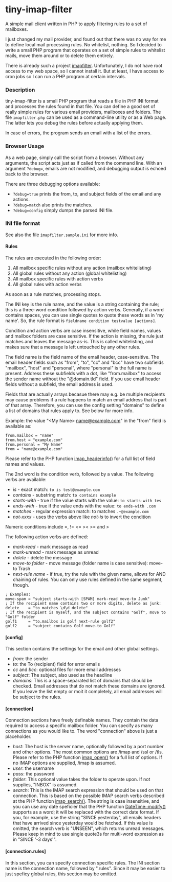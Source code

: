 # tiny-imap-filter

A simple mail client written in PHP to apply filtering rules to a set of mailboxes.

I just changed my mail provider, and found out that there was no way for me to define local mail processing rules. No whitelist, nothing. So I decided to write
a small PHP program that operates on a set of simple rules to whitelist mails, move them around or to delete them entirely.

There is already such a project [imapfilter](https://github.com/lefcha/imapfilter). Unfortunately, I do not have root access to my web space, so I cannot install it. But at least, I have access to cron jobs so I can run a PHP program at certain intervals.

### Description

tiny-imap-filter is a small PHP program that reads a file in PHP INI format and processes the rules found in that file. You can define a good set of really simple
rules for various email providers, mailboxes and folders. The file `imapfilter.php` can be used as a command-line utility or as a Web page. The latter lets you debug the rules before actually applying them.

In case of errors, the program sends an email with a list of the errors.

### Browser Usage

As a web page, simply call the script from a browser. Without any arguments, the script acts just as if called from the command line. With an argument `?debug=`,
emails are not modified, and debugging output is echoed back to the browser.

There are three debugging options available:

- `?debug=true` prints the from, to, and subject fields of the email and any actions.
- `?debug=match` also prints the matches.
- `?debug=config` simply dumps the parsed INI file.

### INI file format

See also the file `imapfilter.sample.ini` for more info.

#### Rules
The rules are executed in the following order:
1) All mailbox specific rules without any action (mailbox whitelisting)
2) All global rules without any action (global whitelisting)
3) All mailbox specific rules with action verbs
4) All global rules with action verbs

As soon as a rule matches, processing stops.

The INI key is the rule name, and the value is a string containing the rule; this is a three-word condition followed by action verbs. Generally, if a word contains spaces, you can use single quotes to quote these words as in 'my name'. So, the rule format is `fieldname condition testvalue [actions]`.

Condition and action verbs are case insensitive, while field names, values and mailbox folders are case sensitive. If the action is missing, the rule just matches and leaves the message as-is. This is called whitelisting, and makes sure that a message is left untouched by any other rules.

The field name is the field name of the email header, case-sensitive. The email header fields such as "from", "to", "cc" and "bcc" have two subfields "mailbox", "host" and "personal", where "personal" is the full name is present. Address these subfields with a dot, like "from.mailbox" to access the sender name without the  "@domain.tld" field. If you use email header fields without a subfield, the email address is used.

Fields that are actually arrays becasue there may e.g. be multiple recipients may cause problems if a rule happens to match an email address that is part of that array. Therefore, you can use the config setting "domains" to define a list of domains that rules apply to. See below for more info.

Example: the value "\<My Name\> name@example.com" in the "from" field is available as:
```
from.mailbox = "name"
from.host = "example.com"
from.personal = "My Name"
from = "name@example.com"
```
Please refer to the PHP function [imap_headerinfo()](http://php.net/manual/en/function.imap-headerinfo.php) for a full list of field names and values.

The 2nd word is the condition verb, followed by a value. The following verbs are available:

- *is* - exact match: `to is test@example.com`
- *contains* - substring match: `to contains example`
- *starts-with* - true if the value starts with the value: `to starts-with tes`
- *ends-with* - true if the value ends with the value: `to ends-with .com`
- *matches* - regular expression match: to matches `.+@example.com`
- *not-xxxx* - uses the verbs above like *not-is* to invert the condition

Numeric conditions include =, != <= >< >= and >

The following action verbs are defined:
- *mark-read* - mark message as read
- *mark-unread* - mark message as unread
- *delete* - delete the message
- *move-to folder* - move message (folder name is case sensitive): move-to Trash
- *next-rule name* - if true, try the rule with the given name, allows for AND chaining  of rules. You can only use rules defined in the same segment, though.
```
; Examples:
move-spam = "subject starts-with [SPAM] mark-read move-to Junk"
; If the recipient name contains two or more digits, delete as junk:
delete    = "to matches \d\d delete"
; If the recipient is myself, and the subject contains "Golf", move to "Golf" folder
golf1     = "to.mailbox is golf next-rule golf2"
golf2     = "subject contains Golf move-to Golf"
```
#### [config]

This section contains the settings for the email and other global settings.

- *from*: the sender
- *to*: the To (recipient) field for error emails
- *cc* and *bcc*: optional files for more email addresses
- *subject*: The subject, also used as the headline
- *domains*: This is a space-separated list of domains that should be checked. Email addresses that do not match these domains are ignored. If you leave the list empty or moit it completely, all email addresses will be subject to the rules.

#### [connection]

Connection sections have freely definable names. They contain the data required to access a specific mailbox folder. You can specify as many connections as you would like to. The word "connection" above is just a placeholder.
- *host*: The host is the server name, optionally followed by a port number and other options. The most common options are /imap and /ssl or /tls. Please refer to the PHP function [imap_open()](http://php.net/manual/en/function.imap-open.php) for a full list of options. If no IMAP options are supplied, /imap is assumed.
- *user*: the username
- *pass*: the password
- *folder*: This optional value takes the folder to operate upon. If not supplies, "INBOX" is assumed.
- *search*: This is the IMAP search expression that should be used on that connection. This is based on the possible IMAP search verbs described at the PHP function [imap_search()](http://php.net/manual/en/function.imap-search.php). The string is case insensitive, and you can use any date speficier that the PHP function [DateTime::modify()](http://php.net/manual/en/datetime.modify.php) supports as a word; it will be replaced with the correct date format. If you, for example, use the string "SINCE yesterday", all emails headers that have arrived since yesterday would be fetched. If this value is omitted, the search verb is "UNSEEN", which returns unread messages. Please keep in mind to use single quote3s for multi-word expression as in "SINCE '-3 days'".

#### [connection.rules]

In this section, you can specify connection specific rules. The INI section name is the connection name, followed by ".rules". Since it may be easier to just speficy global rules, this section may be omitted.
